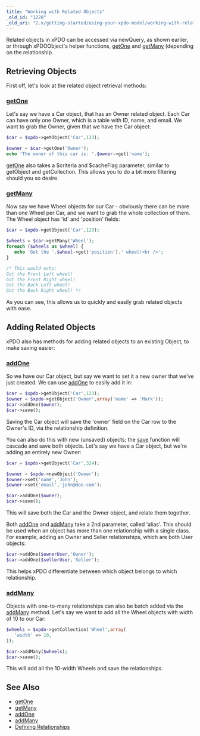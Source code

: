 ```yaml
---
title: "Working with Related Objects"
_old_id: "1228"
_old_uri: "2.x/getting-started/using-your-xpdo-model/working-with-related-objects"
---
```


Related objects in xPDO can be accessed via newQuery, as shown earlier, or through xPDOObject's helper functions, [getOne](extending-modx/xpdo/class-reference/xpdoobject/related-object-accessors/getone "getOne") and [getMany](extending-modx/xpdo/class-reference/xpdoobject/related-object-accessors/getmany "getMany") (depending on the relationship.

## Retrieving Objects

First off, let's look at the related object retrieval methods:

### [getOne](extending-modx/xpdo/class-reference/xpdoobject/related-object-accessors/getone "getOne")

Let's say we have a Car object, that has an Owner related object. Each Car can have only one Owner, which is a table with ID, name, and email. We want to grab the Owner, given that we have the Car object:

``` php
$car = $xpdo->getObject('Car',123);

$owner = $car->getOne('Owner');
echo 'The owner of this car is: '.$owner->get('name');
```

[getOne](extending-modx/xpdo/class-reference/xpdoobject/related-object-accessors/getone "getOne") also takes a $criteria and $cacheFlag parameter, similar to getObject and getCollection. This allows you to do a bit more filtering should you so desire.

### [getMany](extending-modx/xpdo/class-reference/xpdoobject/related-object-accessors/getmany "getMany")

Now say we have Wheel objects for our Car - obviously there can be more than one Wheel per Car, and we want to grab the whole collection of them. The Wheel object has 'id' and 'position' fields:

``` php
$car = $xpdo->getObject('Car',123);

$wheels = $car->getMany('Wheel');
foreach ($wheels as $wheel) {
   echo 'Got the '.$wheel->get('position').' wheel!<br />';
}

/* This would echo:
Got the Front Left wheel!
Got the Front Right wheel!
Got the Back Left wheel!
Got the Back Right wheel! */
```

As you can see, this allows us to quickly and easily grab related objects with ease.

## Adding Related Objects

xPDO also has methods for adding related objects to an existing Object, to make saving easier:

### [addOne](extending-modx/xpdo/class-reference/xpdoobject/related-object-accessors/addone "addOne")

So we have our Car object, but say we want to set it a new owner that we've just created. We can use [addOne](extending-modx/xpdo/class-reference/xpdoobject/related-object-accessors/addone "addOne") to easily add it in:

``` php
$car = $xpdo->getObject('Car',123);
$owner = $xpdo->getObject('Owner',array('name' => 'Mark'));
$car->addOne($owner);
$car->save();
```

Saving the Car object will save the 'owner' field on the Car row to the Owner's ID, via the relationship definition.

You can also do this with new (unsaved) objects; the [save](extending-modx/xpdo/class-reference/xpdoobject/persistence-methods/save "save") function will cascade and save both objects. Let's say we have a Car object, but we're adding an entirely new Owner:

``` php
$car = $xpdo->getObject('Car',324);

$owner = $xpdo->newObject('Owner');
$owner->set('name','John');
$owner->set('email','john@doe.com');

$car->addOne($owner);
$car->save();
```

This will save both the Car and the Owner object, and relate them together.

Both [addOne](extending-modx/xpdo/class-reference/xpdoobject/related-object-accessors/addone "addOne") and [addMany](extending-modx/xpdo/class-reference/xpdoobject/related-object-accessors/addmany "addMany") take a 2nd parameter, called 'alias'. This should be used when an object has more than one relationship with a single class. For example, adding an Owner and Seller relationships, which are both User objects:

``` php
$car->addOne($ownerUser,'Owner');
$car->addOne($sellerUser,'Seller');
```

This helps xPDO differentiate between which object belongs to which relationship.

### [addMany](extending-modx/xpdo/class-reference/xpdoobject/related-object-accessors/addmany "addMany")

Objects with one-to-many relationships can also be batch added via the [addMany](extending-modx/xpdo/class-reference/xpdoobject/related-object-accessors/addmany "addMany") method. Let's say we want to add all the Wheel objects with width of 10 to our Car:

``` php
$wheels = $xpdo->getCollection('Wheel',array(
   'width' => 10,
));

$car->addMany($wheels);
$car->save();
```

This will add all the 10-width Wheels and save the relationships.

## See Also

- [getOne](extending-modx/xpdo/class-reference/xpdoobject/related-object-accessors/getone "getOne")
- [getMany](extending-modx/xpdo/class-reference/xpdoobject/related-object-accessors/getmany "getMany")
- [addOne](extending-modx/xpdo/class-reference/xpdoobject/related-object-accessors/addone "addOne")
- [addMany](extending-modx/xpdo/class-reference/xpdoobject/related-object-accessors/addmany "addMany")
- [Defining Relationships](extending-modx/xpdo/custom-models/defining-a-schema/relationships "Defining Relationships")
